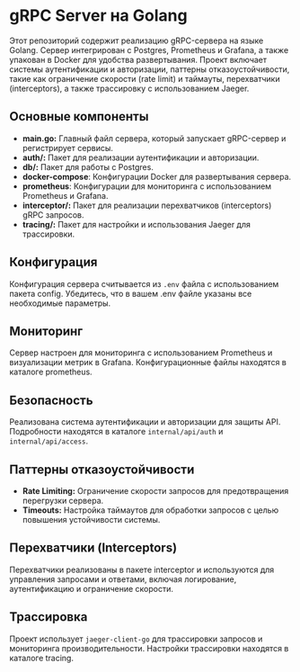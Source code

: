 # **gRPC Server на Golang**

Этот репозиторий содержит реализацию gRPC-сервера на языке Golang. Сервер интегрирован с Postgres, Prometheus и Grafana,
а также упакован в Docker для удобства развертывания. Проект включает системы аутентификации и авторизации, паттерны
отказоустойчивости, такие как ограничение скорости (rate limit) и таймауты, перехватчики (interceptors), а также
трассировку с использованием Jaeger.

## **Основные компоненты**

* **main.go:** Главный файл сервера, который запускает gRPC-сервер и регистрирует сервисы.
* **auth/:** Пакет для реализации аутентификации и авторизации.
* **db/:** Пакет для работы с Postgres.
* **docker-compose**: Конфигурации Docker для развертывания сервера.
* **prometheus**: Конфигурации для мониторинга с использованием Prometheus и Grafana.
* **interceptor/:** Пакет для реализации перехватчиков (interceptors) gRPC запросов.
* **tracing/:** Пакет для настройки и использования Jaeger для трассировки.

## Конфигурация

Конфигурация сервера считывается из `.env` файла с использованием пакета config. Убедитесь, что в вашем .env файле
указаны все необходимые параметры.

## Мониторинг

Сервер настроен для мониторинга с использованием Prometheus и визуализации метрик в Grafana. Конфигурационные файлы
находятся в каталоге prometheus.

## Безопасность

Реализована система аутентификации и авторизации для защиты API. Подробности находятся в каталоге `internal/api/auth`
и `internal/api/access`.

## Паттерны отказоустойчивости

* **Rate Limiting:** Ограничение скорости запросов для предотвращения перегрузки сервера.
* **Timeouts:** Настройка таймаутов для обработки запросов с целью повышения устойчивости системы.

## Перехватчики (Interceptors)

Перехватчики реализованы в пакете interceptor и используются для управления запросами и ответами, включая логирование,
аутентификацию и ограничение скорости.

## Трассировка

Проект использует `jaeger-client-go` для трассировки запросов и мониторинга производительности. Настройки трассировки
находятся в каталоге tracing.